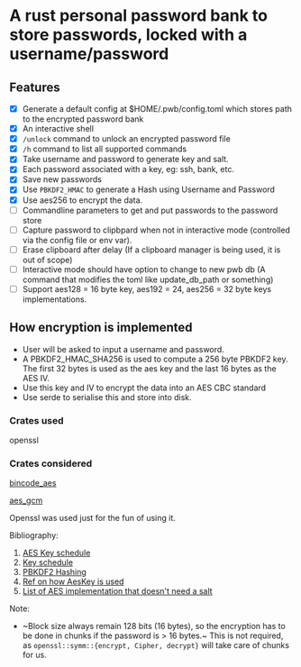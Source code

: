# A rust personal password bank to store passwords, locked with a username/password

## Features

- [x] Generate a default config at $HOME/.pwb/config.toml which stores path to the encrypted password bank
- [x] An interactive shell
- [x] `/unlock` command to unlock an encrypted password file
- [x] `/h` command to list all supported commands
- [x] Take username and password to generate key and salt.
- [x] Each password associated with a key, eg: ssh, bank, etc.
- [x] Save new passwords
- [x] Use `PBKDF2_HMAC` to generate a Hash using Username and Password
- [x] Use aes256 to encrypt the data.
- [ ] Commandline parameters to get and put passwords to the password store
- [ ] Capture password to clipbpard when not in interactive mode (controlled via the config file or env var).
- [ ] Erase clipboard after delay (If a clipboard manager is being used, it is out of scope)
- [ ] Interactive mode should have option to change to new pwb db (A command that modifies the toml like update_db_path or something)
- [ ] Support aes128 = 16 byte key, aes192 = 24, aes256 = 32 byte keys implementations.

## How encryption is implemented

- User will be asked to input a username and password.
- A PBKDF2_HMAC_SHA256 is used to compute a 256 byte PBKDF2 key. The first 32 bytes is used as the aes key and the last 16 bytes as the AES IV.
- Use this key and IV to encrypt the data into an AES CBC standard
- Use serde to serialise this and store into disk.

### Crates used

openssl

### Crates considered

[bincode_aes](https://docs.rs/bincode_aes/1.0.1/bincode_aes/)

[aes_gcm](https://docs.rs/aes-gcm/0.6.0/aes_gcm/)

Openssl was used just for the fun of using it.

Bibliography:

1. [AES Key schedule](https://en.wikipedia.org/wiki/AES_key_schedule)
2. [Key schedule](https://en.wikipedia.org/wiki/Key_schedule)
3. [PBKDF2 Hashing](https://en.wikipedia.org/wiki/PBKDF2)
4. [Ref on how AesKey is used](https://durch.github.io/rust-jwt/openssl/symm/index.html)
5. [List of AES implementation that doesn't need a salt](https://crypto.stackexchange.com/questions/66856/in-which-cases-aes-doesnt-need-iv)

Note:

- ~Block size always remain 128 bits (16 bytes), so the encryption has to be done in chunks if the password is > 16 bytes.~ This is not required, as `openssl::symm::{encrypt, Cipher, decrypt}` will take care of chunks for us.
